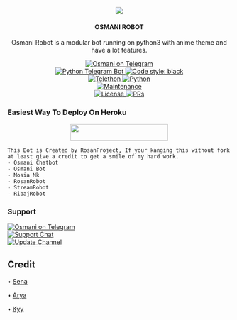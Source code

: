 <p align="center">
  <img src="https://telegra.ph/file/02e51c229a2867e13c21e.jpg">
</p>

<h4><p align="center"> OSMANI ROBOT </p></h4>

<p align="center">Osmani Robot is a modular bot running on python3 with anime theme and have a lot features.</p>

<p align="center">
<a href="https://t.me/RibLentBot"> <img src="https://img.shields.io/badge/Osmani-Robot-blue?&logo=telegram" alt="Osmani on Telegram" /> </a><br>
<a href="https://python-telegram-bot.org"> <img src="https://img.shields.io/badge/PTB-13.10-white?&style=flat-round&logo=github" alt="Python Telegram Bot" /> </a>
<a href="https://github.com/psf/black"><img alt="Code style: black" src="https://img.shields.io/badge/code%20style-black-000000.svg"></a><br>
<a href="https://docs.telethon.dev"> <img src="https://img.shields.io/badge/Telethon-1.24.0-red?&style=flat-round&logo=github" alt="Telethon" /> </a>
<a href="https://docs.python.org"> <img src="https://img.shields.io/badge/Python-3.10.1-purple?&style=flat-round&logo=python" alt="Python" /> </a><br>
<a href="https://GitHub.com/kennedy-ex/EmikoRobot"> <img src="https://img.shields.io/badge/Maintained-Yash-yellow.svg" alt="Maintenance" /> </a><br>
<a href="https://github.com/kennedy-ex/EmikoRobot/blob/main/LICENSE"> <img src="https://img.shields.io/badge/License-GPLv3-blue.svg" alt="License" /> </a>
<a href="https://makeapullrequest.com"> <img src="https://img.shields.io/badge/PRs-Welcome-blue.svg?style=flat-round" alt="PRs" /> </a>
</p>

### Easiest Way To Deploy On Heroku 

<p align="center"><a href="https://heroku.com/deploy?template=https://github.com/rosanlent/EmikoRobot"> <img src="https://img.shields.io/badge/Deploy%20To%20Heroku-blue?style=for-the-badge&logo=heroku" width="220" height="38.45"/></a></p>

```
This Bot is Created by RosanProject, If your kanging this without fork at least give a credit to get a smile of my hard work. 
- Osmani Chatbot
- Osmani Bot
- Mosia Mk 
- RosanRobot
- StreamRobot 
- RibajRobot
```

### Support
<p>
<a href="https://t.me/meribaj"> <img src="https://img.shields.io/badge/Me-Ribaj-blue?&logo=telegram" alt="Osmani on Telegram" /> </a><br>
<a href="https://t.me/osmanigroupbot"> <img src="https://img.shields.io/badge/Support-Chat-blue?&logo=telegram" alt="Support Chat" /> </a><br>
<a href="https://t.me/osmanibots"> <img src="https://img.shields.io/badge/Update-Channel-blue?&logo=telegram" alt="Update Channel" /> </a><br>
</p>

## Credit 

• [Sena](https://github.com/Ribaj)

• [Arya](https://github.com/jaabirosman)

• [Kyy](https://github.com/rosanlent)
